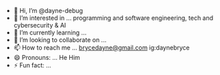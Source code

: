 - 👋 Hi, I’m @dayne-debug
- 👀 I’m interested in ... programming and software engineering, tech and cybersecurity & AI
- 🌱 I’m currently learning ...
- 💞️ I’m looking to collaborate on ...
- 📫 How to reach me ... brycedayne@gmail.com ig:daynebryce 
- 😄 Pronouns: ... He Him
- ⚡ Fun fact: ...

<!---
dayne-debug/dayne-debug is a ✨ special ✨ repository because its `README.md` (this file) appears on your GitHub profile.
You can click the Preview link to take a look at your changes.
--->

